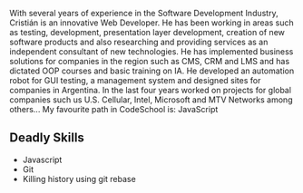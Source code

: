 With several years of experience in the Software Development Industry, Cristián is an innovative Web Developer. He has been working in areas such as testing, development, presentation layer development, creation of new software products and also researching and providing services as an independent consultant of new technologies. He has implemented business solutions for companies in the region such as CMS, CRM and LMS and has dictated OOP courses and basic training on IA. He developed an automation robot for GUI testing, a management system and designed sites for companies in Argentina. In the last four years worked on projects for global companies such us U.S. Cellular, Intel, Microsoft and MTV Networks among others...
My favourite path in CodeSchool is: JavaScript

## Deadly Skills
* Javascript
* Git
* Killing history using git rebase
